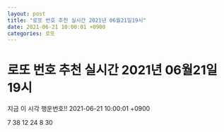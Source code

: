 ```yaml
---
layout: post
title: "로또 번호 추천 실시간 2021년 06월21일19시"
date: 2021-06-21 10:00:01 +0900
categories: 로또
---
```


# 로또 번호 추천 실시간 2021년 06월21일19시

지금 이 시각 행운번호!! 2021-06-21 10:00:01 +0900

 7  38  12  24  8  30 

